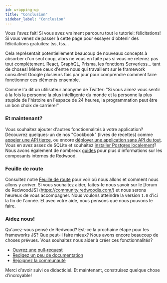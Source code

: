 ```yaml
---
id: wrapping-up
title: "Conclusion"
sidebar_label: "Conclusion"
---
```


Vous l'avez fait! Si vous avez vraiment parcouru tout le tutoriel: félicitations! Si vous venez de passer à cette page pour essayer d'obtenir des félicitations gratuites: tss, tss...

Cela représentait potentiellement beaucoup de nouveaux concepts à absorber d'un seul coup, alors ne vous en faîte pas si vous ne retenez pas tout complètement. React, GraphQL, Prisma, les fonctions Serverless... tant de choses! Même ceux d'entre nous qui travaillent sur le framework consultent Google plusieurs fois par jour pour comprendre comment faire fonctionner ces éléments ensemble.

Comme l'a dit un utilisateur anonyme de Twitter: "Si vous aimez vous sentir à la fois la personne la plus intelligente du monde et la personne la plus stupide de l'histoire en l'espace de 24 heures, la programmation peut être un bon choix de carrière!"

### Et maintenant?

Vous souhaitez ajouter d'autres fonctionnalités à votre application? Découvrez quelques-un de nos "Cookbook" (livres de recettes) comme [appeler une API tierce](/cookbook/using-a-third-party-api), ou encore [déployer une application sans API du tout](https://redwoodjs.com/cookbook/disable-api-database). Vous en avez assez de SQLite et souhaitez [installer Postgres localement](https://redwoodjs.com/docs/local-postgres-setup)? Nous avons également de nombreux [guides](https://redwoodjs.com/docs/introduction) pour plus d'informations sur les composants internes de Redwood.

### Feuille de route

Consultez notre [Feuille de route](https://redwoodjs.com/roadmap) pour voir où nous allons et comment nous allons y arriver. Si vous souhaitez aider, faites-le nous savoir sur le \[forum de RedwoodJS\] (https://community.redwoodjs.com/) et nous serons heureux de vous accompagner. Nous voulons atteindre la version `1.0` d'ici la fin de l'année. Et avec votre aide, nous pensons que nous pouvons le faire.

### Aidez nous!

Qu'avez-vous pensé de Redwood? Est-ce la prochaine étape pour les frameworks JS? Que peut-il faire mieux? Nous avons encore beaucoup de choses prévues. Vous souhaitez nous aider à créer ces fonctionnalités?

- [Ouvrez une pull-request](https://github.com/redwoodjs/redwood/pulls)
- [Redigez un peu de documentation](https://redwoodjs.com/docs/introduction)
- [Rejoignez la communauté](https://community.redwoodjs.com)

Merci d'avoir suivi ce didacticiel. Et maintenant, construisez quelque chose d'incroyable!
